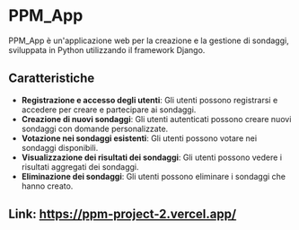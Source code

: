 # PPM_App

PPM_App è un'applicazione web per la creazione e la gestione di sondaggi, sviluppata in Python utilizzando il framework Django.

## Caratteristiche

- **Registrazione e accesso degli utenti**: Gli utenti possono registrarsi e accedere per creare e partecipare ai sondaggi.
- **Creazione di nuovi sondaggi**: Gli utenti autenticati possono creare nuovi sondaggi con domande personalizzate.
- **Votazione nei sondaggi esistenti**: Gli utenti possono votare nei sondaggi disponibili.
- **Visualizzazione dei risultati dei sondaggi**: Gli utenti possono vedere i risultati aggregati dei sondaggi.
- **Eliminazione dei sondaggi**: Gli utenti possono eliminare i sondaggi che hanno creato.

## Link: https://ppm-project-2.vercel.app/
